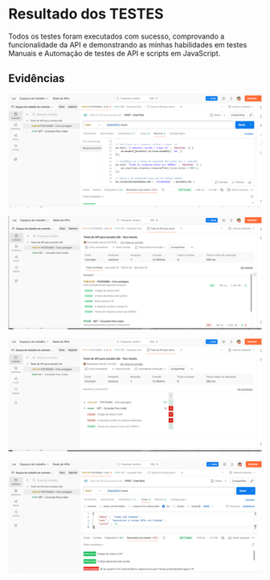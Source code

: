 # Resultado dos TESTES

Todos os testes foram executados com sucesso, comprovando a funcionalidade da API e demonstrando as minhas  habilidades em testes Manuais e  Automação de testes de API e scripts em JavaScript.

## Evidências

![Evidencia](image.png)

![Evidencia](image-1.png)

![Evidencia](image-2.png)

![Evidencia](image-3.png)
